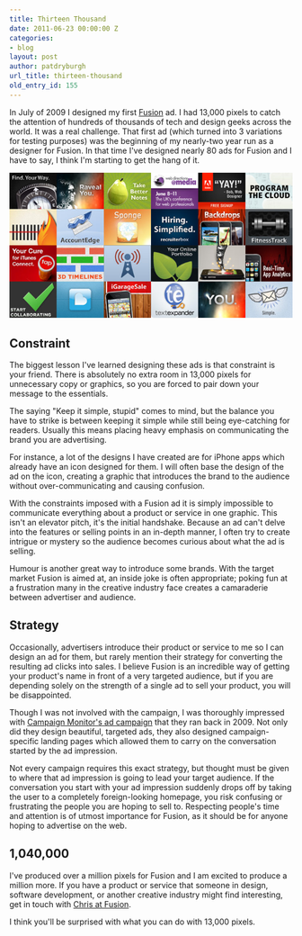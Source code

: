 ```yaml
---
title: Thirteen Thousand
date: 2011-06-23 00:00:00 Z
categories:
- blog
layout: post
author: patdryburgh
url_title: thirteen-thousand
old_entry_id: 155
---
```


In July of 2009 I designed my first [Fusion](http://fusionads.net) ad. I had 13,000 pixels to catch the attention of hundreds of thousands of tech and design geeks across the world. It was a real challenge. That first ad (which turned into 3 variations for testing purposes) was the beginning of my nearly-two year run as a designer for Fusion. In that time I've designed nearly 80 ads for Fusion and I have to say, I think I'm starting to get the hang of it.

<img src="/images/uploads/fusionads.jpg" alt="Fusion Ads" class="iwide" />

## Constraint

The biggest lesson I've learned designing these ads is that constraint is your friend. There is absolutely no extra room in 13,000 pixels for unnecessary copy or graphics, so you are forced to pair down your message to the essentials.

The saying "Keep it simple, stupid" comes to mind, but the balance you have to strike is between keeping it simple while still being eye-catching for readers. Usually this means placing heavy emphasis on communicating the brand you are advertising.

For instance, a lot of the designs I have created are for iPhone apps which already have an icon designed for them. I will often base the design of the ad on the icon, creating a graphic that introduces the brand to the audience without over-communicating and causing confusion.

With the constraints imposed with a Fusion ad it is simply impossible to communicate everything about a product or service in one graphic. This isn't an elevator pitch, it's the initial handshake. Because an ad can't delve into the features or selling points in an in-depth manner, I often try to create intrigue or mystery so the audience becomes curious about what the ad is selling. 

Humour is another great way to introduce some brands. With the target market Fusion is aimed at, an inside joke is often appropriate; poking fun at a frustration many in the creative industry face creates a camaraderie between advertiser and audience.

## Strategy

Occasionally, advertisers introduce their product or service to me so I can design an ad for them, but rarely mention their strategy for converting the resulting ad clicks into sales. I believe Fusion is an incredible way of getting your product's name in front of a very targeted audience, but if you are depending solely on the strength of a single ad to sell your product, you will be disappointed.

Though I was not involved with the campaign, I was thoroughly impressed with [Campaign Monitor's ad campaign](http://www.campaignmonitor.com/blog/post/2779/promoting-with-banners-ads/) that they ran back in 2009. Not only did they design beautiful, targeted ads, they also designed campaign-specific landing pages which allowed them to carry on the conversation started by the ad impression.

Not every campaign requires this exact strategy, but thought must be given to where that ad impression is going to lead your target audience. If the conversation you start with your ad impression suddenly drops off by taking the user to a completely foreign-looking homepage, you risk confusing or frustrating the people you are hoping to sell to. Respecting people's time and attention is of utmost importance for Fusion, as it should be for anyone hoping to advertise on the web.

## 1,040,000

I've produced over a million pixels for Fusion and I am excited to produce a million more. If you have a product or service that someone in design, software development, or another creative industry might find interesting, get in touch with [Chris at Fusion](http://fusionads.net/).

I think you'll be surprised with what you can do with 13,000 pixels.